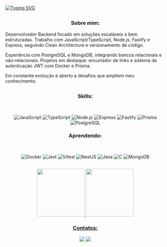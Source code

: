 [![Typing SVG](https://readme-typing-svg.herokuapp.com/?color=086CA7&size=35&center=true&vCenter=true&width=1000&lines=Seja+Bem+vindo+ao+meu+GitHub)](https://git.io/typing-svg)

##    

<div align="left">
  <h3 align="center">Sobre mim:</h3>

Desenvolvedor Backend focado em soluções escaláveis e bem estruturadas.
Trabalho com JavaScript/TypeScript, Node.js, Fastify e Express, seguindo Clean Architecture e versionamento de código.

Experiência com PostgreSQL e MongoDB, integrando bancos relacionais e não-relacionais.
Projetos em destaque: encurtador de links e sistema de autenticação JWT com Docker e Prisma.

Em constante evolução e aberto a desafios que ampliem meu conhecimento.

##


<div align="center"> 
<div style="display: inline_block">

<h3>Skills:</h3><br>
 
![JavaScript](https://img.shields.io/badge/-JavaScript-F7DF1E?logo=javascript&logoColor=000)
![TypeScript](https://img.shields.io/badge/-TypeScript-3178C6?logo=typescript&logoColor=fff)
![Node.js](https://img.shields.io/badge/-Node.js-339933?logo=node.js&logoColor=fff)
![Express](https://img.shields.io/badge/-Express-404D59?logo=express&logoColor=fff)
![Fastify](https://img.shields.io/badge/-Fastify-01EDFE?logo=fastify&logoColor=000)
![Prisma](https://img.shields.io/badge/-Prisma-4ADE80?logo=prisma&logoColor=000)
![PostgreSQL](https://img.shields.io/badge/-PostgreSQL-4169E1?logo=postgresql&logoColor=fff)


<div style="display: inline_block">

<h3>Aprendendo:</h3><br>
    
![Docker](https://img.shields.io/badge/-Docker-2496ED?logo=docker&logoColor=fff)
![Jest](https://img.shields.io/badge/-Jest-F53D3D?logo=jest&logoColor=fff)
![Vitest](https://img.shields.io/badge/-Vitest-22C55E?logo=vitest&logoColor=fff)
![NestJS](https://img.shields.io/badge/-NestJS-E0234E?logo=nestjs&logoColor=fff)
![Java](https://img.shields.io/badge/-Java-007396?logo=java&logoColor=fff)
![C](https://img.shields.io/badge/-C-A8B9CC?logo=c&logoColor=000)
![MongoDB](https://img.shields.io/badge/-MongoDB-47A248?logo=mongodb&logoColor=fff)


##


<div>  
  <div align="center"> 
  <a href="https://github.com/lucasantoos">
    <img height="150em" src="https://github-readme-stats.vercel.app/api?username=lucasantoos&show_icons=true&theme=holi"/>
    <img height="150em" src="https://github-readme-stats.vercel.app/api/top-langs/?username=lucasantoos&theme=holi&hide_border=false&&layout=compact"/>  
</div>

</div>



<div align="center"> 

  <h3>Contatos:</h3>
  
  <a href="mailto:lucas.lukas3245@gmail.com"><img src="https://img.shields.io/badge/-Gmail-D14836?style=for-the-badge&logo=gmail&logoColor=fff" target="_blank"></a>
  <a href="https://www.linkedin.com/in/lucas-da-silva-santos-755a43247/" target="_blank"><img src="https://img.shields.io/badge/-LinkedIn-01EDFE?style=for-the-badge&logo=linkedin&logoColor=fff" target="_blank"></a> 
</div>
